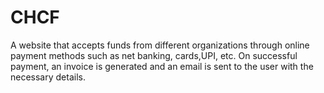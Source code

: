 # CHCF
A website that accepts funds from different organizations through online payment methods such as net banking, cards,UPI, etc. On successful payment, an invoice is generated and an email is sent to the user with the necessary details.
